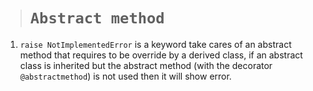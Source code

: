 > # ```Abstract method```

1. ```raise NotImplementedError``` is a keyword take cares of an abstract method that requires to be override by a derived class, if an abstract class is inherited but the abstract method (with the decorator ```@abstractmethod```) is not used then it will show error. 
